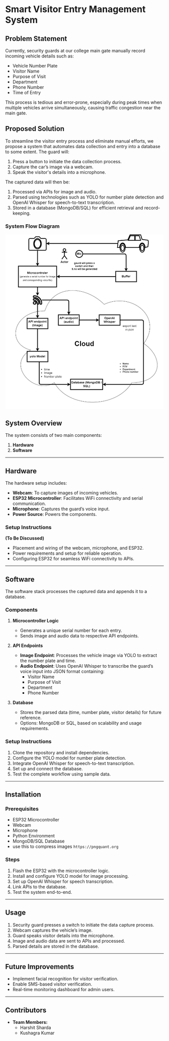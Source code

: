 # Smart Visitor Entry Management System

## Problem Statement
Currently, security guards at our college main gate manually record incoming vehicle details such as:
- Vehicle Number Plate
- Visitor Name
- Purpose of Visit
- Department
- Phone Number
- Time of Entry

This process is tedious and error-prone, especially during peak times when multiple vehicles arrive simultaneously, causing traffic congestion near the main gate.

## Proposed Solution
To streamline the visitor entry process and eliminate manual efforts, we propose a system that automates data collection and entry into a database to some extent. The guard will:
1. Press a button to initiate the data collection process.
2. Capture the car’s image via a webcam.
3. Speak the visitor's details into a microphone.

The captured data will then be:
1. Processed via APIs for image and audio.
2. Parsed using technologies such as YOLO for number plate detection and OpenAI Whisper for speech-to-text transcription.
3. Stored in a database (MongoDB/SQL) for efficient retrieval and record-keeping.

### System Flow Diagram
![System Flow Diagram](/diagram.png)

## System Overview
The system consists of two main components:
1. **Hardware**
2. **Software**

---

## Hardware
The hardware setup includes:
- **Webcam**: To capture images of incoming vehicles.
- **ESP32 Microcontroller**: Facilitates WiFi connectivity and serial communication.
- **Microphone**: Captures the guard’s voice input.
- **Power Source**: Powers the components.

### Setup Instructions
**(To Be Discussed)**
- Placement and wiring of the webcam, microphone, and ESP32.
- Power requirements and setup for reliable operation.
- Configuring ESP32 for seamless WiFi connectivity to APIs.

---

## Software
The software stack processes the captured data and appends it to a database.

### Components
1. **Microcontroller Logic**
   - Generates a unique serial number for each entry.
   - Sends image and audio data to respective API endpoints.

2. **API Endpoints**
   - **Image Endpoint**: Processes the vehicle image via YOLO to extract the number plate and time.
   - **Audio Endpoint**: Uses OpenAI Whisper to transcribe the guard’s voice input into JSON format containing:
     - Visitor Name
     - Purpose of Visit
     - Department
     - Phone Number

3. **Database**
   - Stores the parsed data (time, number plate, visitor details) for future reference.
   - Options: MongoDB or SQL, based on scalability and usage requirements.

### Setup Instructions
1. Clone the repository and install dependencies.
2. Configure the YOLO model for number plate detection.
3. Integrate OpenAI Whisper for speech-to-text transcription.
4. Set up and connect the database.
5. Test the complete workflow using sample data.

---

## Installation
### Prerequisites
- ESP32 Microcontroller
- Webcam
- Microphone
- Python Environment
- MongoDB/SQL Database
- use this to compress images `https://pngquant.org`

### Steps
1. Flash the ESP32 with the microcontroller logic.
2. Install and configure YOLO model for image processing.
3. Set up OpenAI Whisper for speech transcription.
4. Link APIs to the database.
5. Test the system end-to-end.

---

## Usage
1. Security guard presses a switch to initiate the data capture process.
2. Webcam captures the vehicle’s image.
3. Guard speaks visitor details into the microphone.
4. Image and audio data are sent to APIs and processed.
5. Parsed details are stored in the database.

---

## Future Improvements
- Implement facial recognition for visitor verification. 
- Enable SMS-based visitor verification. 
- Real-time monitoring dashboard for admin users. 

---

## Contributors
- **Team Members:**
  - Harshit Sharda
  - Kushagra Kumar



